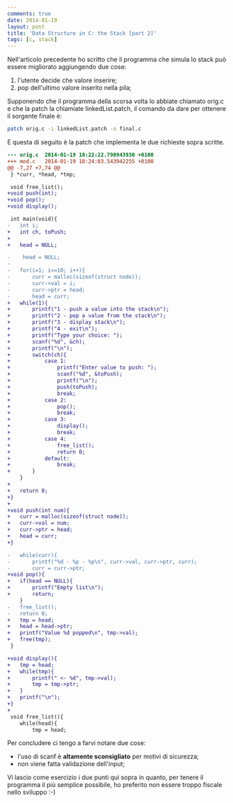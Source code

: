 ```yaml
---
comments: true
date: 2014-01-19
layout: post
title: 'Data Structure in C: the Stack [part 2]'
tags: [c, stack]
---
```


Nell'articolo precedente ho scritto che il programma che simula lo stack può essere migliorato aggiungendo due cose:

  1. l'utente decide che valore inserire;
  2. pop dell'ultimo valore inserito nella pila;

Supponendo che il programma della scorsa volta lo abbiate chiamato orig.c e che la patch la chiamiate linkedList.patch, il comando da dare per ottenere il sorgente finale è:
    
```sh
patch orig.c -i linkedList.patch -o final.c
```

E questa di seguito è la patch che implementa le due richieste sopra scritte.
    
```diff
--- orig.c	2014-01-19 18:22:22.790943930 +0100
+++ mod.c	2014-01-19 18:24:03.543942255 +0100
@@ -7,27 +7,74 @@
 } *curr, *head, *tmp;

 void free_list();
+void push(int);
+void pop();
+void display();

 int main(void){
-	int i;
+	int ch, toPush;
+	
+	head = NULL;

-    head = NULL;
-    
-	for(i=1; i<=10; i++){ 
-		curr = malloc(sizeof(struct node));
-		curr->val = i;
-		curr->ptr = head;
-		head = curr;
+	while(1){
+		printf("1 - push a value into the stack\n");
+		printf("2 - pop a value from the stack\n");
+		printf("3 - display stack\n");
+		printf("4 - exit\n");
+		printf("Type your choice: ");
+		scanf("%d", &ch);
+		printf("\n");
+		switch(ch){
+			case 1:
+				printf("Enter value to push: ");
+				scanf("%d", &toPush);
+				printf("\n");
+				push(toPush);
+				break;
+			case 2:
+				pop();
+				break;
+			case 3:
+				display();
+				break;
+			case 4:
+				free_list();
+				return 0;
+			default:
+				break;
+		}
 	}
+	
+	return 0;
+}
+
+void push(int num){
+	curr = malloc(sizeof(struct node));
+	curr->val = num;
+	curr->ptr = head;
+	head = curr;
+}

-	while(curr){
-		printf("%d - %p - %p\n", curr->val, curr->ptr, curr);
-		curr = curr->ptr;
+void pop(){
+	if(head == NULL){
+		printf("Empty list\n");
+		return;
 	}
-	free_list();
-	return 0;
+	tmp = head;
+	head = head->ptr;
+	printf("Value %d popped\n", tmp->val);
+	free(tmp);
 }

+void display(){
+	tmp = head;
+	while(tmp){
+		printf(" <- %d", tmp->val);
+		tmp = tmp->ptr;
+	}
+	printf("\n");
+}	
+
 void free_list(){
 	while(head){
 		tmp = head;
```

Per concludere ci tengo a farvi notare due cose:
	
  * l'uso di scanf è **altamente sconsigliato** per motivi di sicurezza;
  * non viene fatta validazione dell'input;

Vi lascio come esercizio i due punti qui sopra in quanto, per tenere il programma il più semplice possibile, ho preferito non essere troppo fiscale nello sviluppo :-)
